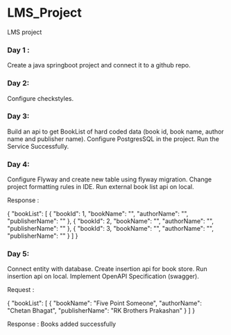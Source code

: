 # LMS_Project
LMS project

### Day 1 :
Create a java springboot project and connect it to a github repo.

### Day 2:
Configure checkstyles.

### Day 3:
Build an api to get BookList of hard coded data (book id, book name, author name and publisher name).
Configure PostgresSQL in the project.
Run the Service Successfully.

### Day 4:
Configure Flyway and create new table using flyway migration.
Change project formatting rules in IDE.
Run external book list api on local. 
 
Response : 

{
"bookList": [
{
"bookId": 1,
"bookName": "",
"authorName": "",
"publisherName": ""
},
{
"bookId": 2,
"bookName": "",
"authorName": "",
"publisherName": ""
},
{
"bookId": 3,
"bookName": "",
"authorName": "",
"publisherName": ""
}
]
}

### Day 5:
Connect entity with database.
Create insertion api for book store.
Run insertion api on local.
Implement OpenAPI Specification (swagger).

Request :

{
"bookList": [
{
"bookName": "Five Point Someone",
"authorName": "Chetan Bhagat",
"publisherName": "RK Brothers Prakashan"
}
]
}

Response :
Books added successfully
